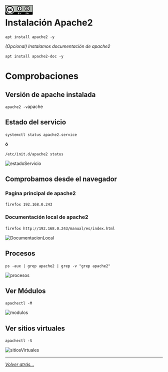 <img src="../../imagenes/MI-LICENCIA88x31.png" style="float: left; margin-right: 10px;" />

# Instalación Apache2

``apt install apache2 -y``

*(Opcional) Instalamos documentación de apache2*

``apt install apache2-doc -y``

# Comprobaciones

## Versión de apache instalada

```apache2 -v```apache

## Estado del servicio

``systemctl status apache2.service``

**ó**

``/etc/init.d/apache2 status``

![estadoServicio](/imagenes/apache2/estadoServicio.jpg)

## Comprobamos desde el navegador

### Pagina principal de apache2

``firefox 192.168.0.243``

### Documentación local de apache2

``firefox http://192.168.0.243/manual/es/index.html``

![DocumentacionLocal](/imagenes/apache2/documentacionLocal.jpg)

## Procesos

``ps -aux | grep apache2 | grep -v "grep apache2"``

![procesos](/imagenes/apache2/procesos.jpg)

## Ver Módulos

``apachectl -M``

![modulos](/imagenes/apache2/modulosApache.jpg)

## Ver sitios virtuales

``apachectl -S``

![sitiosVirtuales](/imagenes/apache2/sitiosVirtuales.jpg)

_________________________________________________
*[Volver atrás...](../../README.md)*